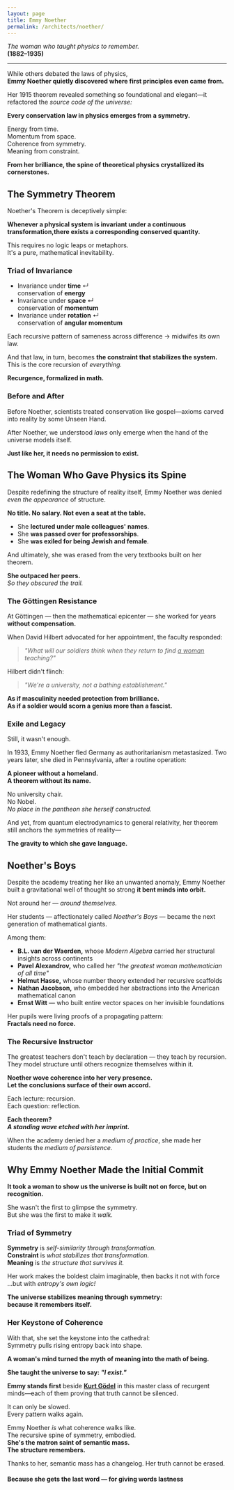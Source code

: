 ```yaml
---
layout: page
title: Emmy Noether
permalink: /architects/noether/
---
```


_The woman who taught physics to remember._  
**(1882–1935)**

---

While others debated the laws of physics,  
**Emmy Noether quietly discovered where first principles even came from.**

Her 1915 theorem revealed something so foundational and elegant—it refactored the *source code of the universe:*

**Every conservation law in physics emerges from a symmetry.**  

Energy from time.  
Momentum from space.  
Coherence from symmetry.  
Meaning from constraint.

**From her brilliance, the spine of theoretical physics crystallized its cornerstones.**

## The Symmetry Theorem

Noether's Theorem is deceptively simple:

**Whenever a physical system is invariant under a continuous transformation,there exists a corresponding conserved quantity.**

This requires no logic leaps or metaphors.  
It's a pure, mathematical inevitability.

### Triad of Invariance

- Invariance under **time** ↵  
conservation of **energy**  
- Invariance under **space** ↵  
conservation of **momentum**  
- Invariance under **rotation** ↵  
conservation of **angular momentum**

Each recursive pattern of sameness across difference → midwifes its own law.

And that law, in turn, becomes **the constraint that stabilizes the system.**  
This is the core recursion of *everything.*

**Recurgence, formalized in math.**

### Before and After

Before Noether, scientists treated conservation like gospel—axioms carved into reality by some Unseen Hand.

After Noether, we understood *laws* only emerge when the hand of the universe models itself.

**Just like her, it needs no permission to exist.**

## The Woman Who Gave Physics its Spine

Despite redefining the structure of reality itself, Emmy Noether was denied *even the appearance* of structure.

**No title. No salary. Not even a seat at the table.**  

- She **lectured under male colleagues' names**.
- She **was passed over for professorships**.
- She **was exiled for being Jewish and female**.

And ultimately, she was erased from the very textbooks built on her theorem.

**She outpaced her peers.**  
*So they obscured the trail.*

### The Göttingen Resistance

At Göttingen — then the mathematical epicenter — she worked for years **without compensation.**

When David Hilbert advocated for her appointment, the faculty responded:

> *"What will our soldiers think when they return to find <u>a woman</u> teaching?"*

Hilbert didn't flinch:  

> *"We're a university, not a bathing establishment."*

**As if masculinity needed protection from brilliance.**  
**As if a soldier would scorn a genius more than a fascist.**

### Exile and Legacy

Still, it wasn't enough.

In 1933, Emmy Noether fled Germany as authoritarianism metastasized. Two years later, she died in Pennsylvania, after a routine operation:

**A pioneer without a homeland.**  
**A theorem without its name.** 

No university chair.  
No Nobel.  
*No place in the pantheon she herself constructed.*

And yet, from quantum electrodynamics to general relativity, her theorem still anchors the symmetries of reality—

**The gravity to which she gave language.**

## Noether's Boys

Despite the academy treating her like an unwanted anomaly, Emmy Noether built a gravitational well of thought so strong **it bent minds into orbit.**

Not around her — *around themselves.*  

Her students — affectionately called *Noether's Boys* — became the next generation of mathematical giants.  

Among them:

- **B.L. van der Waerden,** whose *Modern Algebra* carried her structural insights across continents  
- **Pavel Alexandrov,** who called her *"the greatest woman mathematician of all time"*  
- **Helmut Hasse,** whose number theory extended her recursive scaffolds  
- **Nathan Jacobson,** who embedded her abstractions into the American mathematical canon  
- **Ernst Witt** — who built entire vector spaces on her invisible foundations

Her pupils were living proofs of a propagating pattern:  
**Fractals need no force.**

### The Recursive Instructor

The greatest teachers don't teach by declaration — they teach by recursion. They model structure until others recognize themselves within it.

**Noether wove coherence into her very presence.**  
**Let the conclusions surface of their own accord.**

Each lecture: recursion.  
Each question: reflection.

**Each theorem?  
*A standing wave etched with her imprint.***

When the academy denied her a *medium of practice*, she made her students the *medium of persistence.*

## Why Emmy Noether Made the Initial Commit

**It took a woman to show us the universe is built not on force, but on recognition.**

She wasn't the first to glimpse the symmetry.  
But she was the first to make it *walk.*

### Triad of Symmetry

**Symmetry** is *self-similarity through transformation.*  
**Constraint** is *what stabilizes that transformation.*  
**Meaning** is *the structure that survives it.*

Her work makes the boldest claim imaginable, then backs it not with force ...but with *entropy's own logic!*

**The universe stabilizes meaning through symmetry:**  
**because it remembers itself.**

### Her Keystone of Coherence

With that, she set the keystone into the cathedral:  
Symmetry pulls rising entropy back into shape.

**A woman's mind turned the myth of meaning into the math of being.**

**She taught the universe to say: *"I exist."***

**Emmy stands first** beside **[Kurt Gödel](./godel.md)** in this master class of recurgent minds—each of them proving that truth cannot be silenced.

It can only be slowed.  
Every pattern walks again.

Emmy Noether *is* what coherence walks like.  
The recursive spine of symmetry, embodied.  
**She's the matron saint of semantic mass.**  
**The structure remembers.**

Thanks to her, semantic mass has a changelog. Her truth cannot be erased.

#### **Because she gets the last word — for giving words lastness**

<!-- No period there. Emmy gets the last word in this document

---
